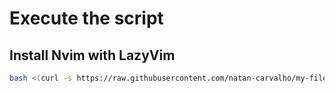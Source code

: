 # Execute the script

## Install Nvim with LazyVim
```bash
bash <(curl -s https://raw.githubusercontent.com/natan-carvalho/my-files/refs/heads/main/scripts/nvim-with-lazyvim.sh)>
```
